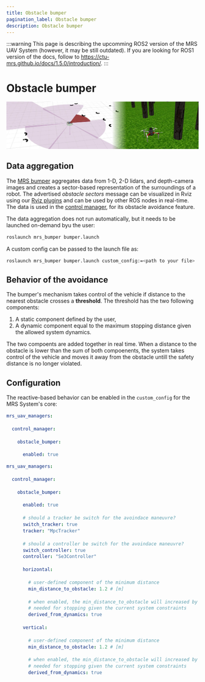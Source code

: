 ```yaml
---
title: Obstacle bumper
pagination_label: Obstacle bumper
description: Obstacle bumper
---
```


:::warning
This page is describing the upcomming ROS2 version of the MRS UAV System (however, it may be still outdated). If you are looking for ROS1 version of the docs, follow to https://ctu-mrs.github.io/docs/1.5.0/introduction/.
:::

# Obstacle bumper

![](fig/bumper.jpg)

## Data aggregation

The [MRS bumper](https://github.com/ctu-mrs/mrs_bumper) aggregates data from 1-D, 2-D lidars, and depth-camera images and creates a sector-based representation of the surroundings of a robot.
The advertised *obstacle sectors* message can be visualized in Rviz using our [Rviz plugins](/docs/features/rviz_plugins/) and can be used by other ROS nodes in real-time.
The data is used in the [control manager](/docs/features/managers/), for its obstacle avoidance feature.

The data aggregation does not run automatically, but it needs to be launched on-demand byu the user:
```bash
roslaunch mrs_bumper bumper.launch
```

A custom config can be passed to the launch file as:
```bash
roslaunch mrs_bumper bumper.launch custom_config:=<path to your file>
```

## Behavior of the avoidance

The bumper's mechanism takes control of the vehicle if distance to the nearest obstacle crosses a **threshold**.
The threshold has the two following components:

1. A static component defined by the user,
2. A dynamic component equal to the maximum stopping distance given the allowed system dynamics.

The two compoents are added together in real time.
When a distance to the obstacle is lower than the sum of both compoenents, the system takes control of the vehicle and moves it away from the obstacle untill the safety distance is no longer violated.

## Configuration

The reactive-based behavior can be enabled in the `custom_config` for the MRS System's core:

```yaml
mrs_uav_managers:

  control_manager:

    obstacle_bumper:

      enabled: true
```

```yaml
mrs_uav_managers:

  control_manager:

    obstacle_bumper:

      enabled: true

      # should a tracker be switch for the avoindace maneuvre?
      switch_tracker: true
      tracker: "MpcTracker"

      # should a controller be switch for the avoindace maneuvre?
      switch_controller: true
      controller: "Se3Controller"

      horizontal:

        # user-defined component of the minimum distance
        min_distance_to_obstacle: 1.2 # [m]

        # when enabled, the min_distance_to_obstacle will increased by the distances
        # needed for stopping given the current system constraints
        derived_from_dynamics: true

      vertical:

        # user-defined component of the minimum distance
        min_distance_to_obstacle: 1.2 # [m]

        # when enabled, the min_distance_to_obstacle will increased by the distances
        # needed for stopping given the current system constraints
        derived_from_dynamics: true
```
